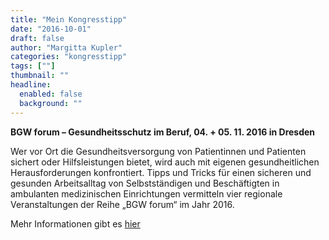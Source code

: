 ```yaml
---
title: "Mein Kongresstipp"
date: "2016-10-01"
draft: false
author: "Margitta Kupler"
categories: "kongresstipp"
tags: [""]
thumbnail: ""
headline:
  enabled: false
  background: ""
---
```


**BGW forum – Gesundheitsschutz im Beruf, 04. + 05. 11. 2016 in Dresden**

Wer vor Ort die Gesundheitsversorgung von Patientinnen und Patienten sichert
oder Hilfsleistungen bietet, wird auch mit eigenen gesundheitlichen
Herausforderungen konfrontiert. Tipps und Tricks für einen sicheren und
gesunden Arbeitsalltag von Selbstständigen und Beschäftigten in ambulanten
medizinischen Einrichtungen vermitteln vier regionale Veranstaltungen der
Reihe „BGW forum“ im Jahr 2016.

Mehr Informationen gibt es [hier](http://www.bgwforum.de/html "BGW forum")

##



<!--more-->

